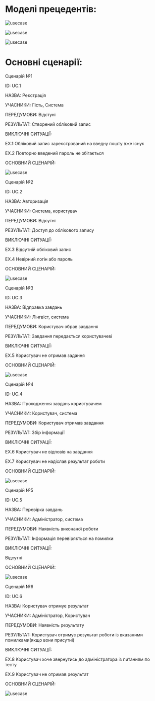 
# Моделі прецедентів:

![usecase](http://www.plantuml.com/plantuml/png/LL6nKi904EtlAswmfX1wXeuFSEXeCdXK66ToIMS1Hh1XXXbrA2pKJy1892CGVc7tZtnx7YHEYhntj--ztRskZOCeJcx6AXZ6jv5kq3ElUChtl6ZemEfUOcnyldkbaYTKkFkKCbhpewlgMnCffUIdcqdphkDrIYNM30DheFtW5toYd40tHyhIQQzwbxMgEHtumQNiJrM3KDCH1wNcAUK0cNJejIrzOSneP4mzwebdlAADvbGahbtAQS_fdwXV3tmNPvvHIHlwHjK13ImrwAVq2LhI5w87eNY8qzcbYgxStjnuXJJldK1psd9AErx0OYq6SAEjfWo5Hqa1sacq4nQObae1EFp19P1FR5V3AhTWMNP7DlYVjavFCGR5k9u9RddiI5jrJNYDn_y5)



![usecase](http://www.plantuml.com/plantuml/png/ZPA_IiDG5CRt-nINpkrWsrcwkRY9MvRG1Yde5PfarnPnAIWENHp4DmZvGqAJfgzmpXlvdPiQOX1nkk7BER_lk-VScH-ugo2ykrNkFBXVwG6zyuuEb53CEtxazK2xlhvScfjmwGTAXRutTtqFTP-yffXgVg0CzGT-qH0oQG4W7Ze6HoB_XvfoYb2RKeIwhILUNPzrM6-eJUa8bjJjAPAMn88pY3L4j5B1JuxfqJIEb2e9tGGM29B0c3Sdgt77wXMSY4hKvngK0curf0uU0XY5PMt4cP-HfFhz5fC_Rs67auDIyXQPecOsZlb7vcbtrX-KMHHsWbF8hKqXR8IlcyaxfdyhRAORtGgDnyMF5L3HCijsfNG4fn8JdFjJsrYfxmSnMepEPPTzOTmN9drXgY3ADsAqdq3FFBF0S_m2)



![usecase](http://www.plantuml.com/plantuml/png/VPAnJiCm48PtFuNLcGwqpAWy0s9ZYPeCI3H8JRgdYH1BfIA6YWNn2i4qYbKQFyD_hy2JS3vd259XyvtlliztoIpBesM-MjohQ9u_BFK8pzZZI3jqjACrbLIWfXAEYf6ECdqLB-vIfLPPCe-oXCjVqA6XDHfqtBBLtEqqFb2ZXVLHpHUM7lLjgldaO2J2mIDXHL71iEI9fKOarpVd0yCxv_Vo48kZuCJJmWZ2KSc93Hm-uIJzNRpIbWy7gjYAzgGCDSDihvlyCn3Z6sdarvtn4FuSr58YmtpvVR7VX9q5DXV_kOtUEnrutr27Ux4AlQMAqHiF3FxJapJUsnClb5BoZSRn-58MEOmclwBfCEBEMPB6_2Vy0000)




# Основні сценарії:

Сценарій №1

ID: UC.1

НАЗВА: Реєстрація

УЧАСНИКИ: Гість, Система

ПЕРЕДУМОВИ: Відстуні

РЕЗУЛЬТАТ: Створений обліковий запис

ВИКЛЮЧНІ СИТУАЦІЇ:

EХ.1 Обліковий запис зареєстрований на введну пошту вже існує

EХ.2 Повторно введений пароль не збігається



ОСНОВНИЙ СЦЕНАРІЙ:

![usecase](http://www.plantuml.com/plantuml/png/fLPDJnDH5DtFhtY96qqKswuC7uH4MRZNn2r82oJOcb8NcYveAuK5WKIRaXZvgFo1eL1Q-Z7z2_Vz8y-vdSumsD0nD36PUNFVEUUUT-wJfUt2IhxmvTEMivNE5Cn6UcKjdNSSu__cCxbimNpCRUNo2ub4mcnlVail95yjpgykldqpE_zoTT6yVvsCKouduafRckAEjicvj6pDbcpPxeXhgxPkZsBXNDWzr9Ta81tfIiT7-udzn3fuRl2jmsTfIL_SM9XdqBA3-cjRmHvFcW7k2LRRuDi9rUftL_bl3IHuM592RCO7knUByfp0sD6p1v3gsh9FsC1RKp5ROmfFBb5M1nMPkKH9CYHhBAuVj0eGXx1kOElg4ENwlXyhzLGai_mXQUJq0J7cOQi6uXgyDsaqT5GCTdbsdqguVYCjmrFa9rkB8oTbv8mKjgo63SGBy4FtXYh9ez6KqAB8IpHmXVKQ4mEfHtOtLkRbbF98wQDZRvLKv03cRUXaEhiMcQQY_FetASM0LCSmU0iUPfb0X8FRf4l5lerTbJ6KBhoBEEuVwLmKgoYDkqDHdCZ4c5mhX_skMli0nqhF7atccD9P5FrOKwBMsSCenrFsDAOkQVmF3PJsyA_hvsYWYM4PfO2gmaaV3miH8qVzR2xIcQq3VaZfg4S_h6w7Wi13z51I7Fj20fqAPRuSWwCP7JLfXgZr4DLaSuMqoM-kRnJCaqnc1RymVxm6VWFi1WPqQ6Va4wOmU6V8Y3JnE1jHSrpfQe8gq5L6zqQVwboZOHhelWdk2JHAyUZ8bJORqOxWmYwxU7mJgIbDJ8lMVuv9c6GQmKffXZcEFIF1_nGm5dWTtXyZAbi3BFCrG0uPDtMVnTUysPZVYUJt3aPSsFi86qvHW49cc2PelZNy7dhgXJeu2vv1KObgxJvduCuytIlKvigHiGWlhjpdqR8pIa8cXxFCE-_oNvUpwmxEvOzSo8L12sTIDT3Idp5IdP46iqSki1xmIQx4Sr3MiSS8tWkJIgII3i8nHbp2C_vG-Gi0)


Сценарій №2

ID: UC.2

НАЗВА: Авторизація

УЧАСНИКИ: Система, користувач

ПЕРЕДУМОВИ: Відсутні

РЕЗУЛЬТАТ: Доступ до облікового запису

ВИКЛЮЧНІ СИТУАЦІЇ:

EХ.3 Відсутній обліковий запис

EХ.4 Невірний логін або пароль 


ОСНОВНИЙ СЦЕНАРІЙ:

![usecase](http://www.plantuml.com/plantuml/png/hLN1JXDH5DtFLzpWLh4W2qE1a2WBzvgu1Mc115jJwaB3WccbRXemXBI92eZym3YqKg2T_iAvV-IvFDiEXSfexEgzD_UTS--vvxxERnGN2yMthzUzzKosAAkPnULCmVF4_MGccyyLvLL-FL-OJQLIih7sFZCxyNXkPcdksTFfcOTBS_BYoMIIS1mWm1b21EuQFY7K4YBTGeldWLQqfhk22tUalfQqRE7w4K4YWXEBL1yTj8ZISZJuV1FllgZlJj146y5u8lWZD0dKH8CmRKG8_qGX2EBbMJXFBBDpGNYDNsk9wBynzepmbrhblK1BDyaHZg3Nikupjog3Tl-HViz49VaEHUvepK5OkQvnzQjixaIIXPUFX4ve2hfCBJ0HhI8g4mateUcBPa-eIqGurHewIO2dn80JuNOHC2go22-Hrt5elh8kma5GlOhX6H0JF1-KdyajNvkYpTliiTadlHg__gw_cBPYs6IxXWkkziN8X6jBeuiBBGyrkTU9T1pD-8_ZNjySnKLV-oOQZ4i_m53RHjAWJBiZkUwgCSvI9qZNYQWxPB4D2PioXY-zJe-9kPidHuCUZQNZA7iCQ_JRpDmCwMm0RMtHSgo4188CfMbjtKP46lDuDMP4cnxyi9TCQoPDW8uvGhS799BB5pDIM5jPBSgzR7QHlu75R6A_4kmd8LkcK_oJJKT_RpuofDlwrN-BGZPXooamv7j-y2ttkDbtqkBzZoId_Yv96bPzfwGpiVhEIIQe6Nd4e-yalSDWDrWFjMI1rdYJfS5xxavNR4DoX3pRr_fG7cYbOrEPV_ERtccKpRFAWlUyy6uXj-BX0DznWXDXMaUe207QuuBAE8wrveeXTjLME4NaCQobTOJoG2PJanCUPUiXpdFDVzzV)


Сценарій №3

ID: UC.3

НАЗВА: Відправка завдань

УЧАСНИКИ: Лінгвіст, система

ПЕРЕДУМОВИ: Користувач обрав завдання

РЕЗУЛЬТАТ: Завдання передається користувачеві

ВИКЛЮЧНІ СИТУАЦІЇ:

EХ.5 Користувач не отримав задання

ОСНОВНИЙ СЦЕНАРІЙ:

![usecase](http://www.plantuml.com/plantuml/png/ZLH1JnDX4BtlhvZ4gzQ28J5G6XBjmRicNejiWQHspR8UD3sq9IcN1XCaRQ82OkDzBLHAwPQ_yBv_v9jkk-o6IdTFmpSpxysyDtHZpokwtiVtPQjibppPiOjRjcjPClro9QVYoJkdxBZhsMnMzdO_s-jBp_EvpVohbwkvfvjvUVFYMPfodC375NhmmpOScJOkSMjgyFawX2zCC-IZZy2qKe5spG5yKqU00I46K-ZlX0vmWPvfcxffF1PM33H27oFugP3Fq3Srrb-QVVQCqOlGls7Cp0IFEIva3eG5Vy9D4bjmZo-fs7wIwOfeDwPb6aHiJBawIIp1xMmi5XsR1ilh-ZoyFnEBk7ygzYDLZzo7x0fCEvIBG8HfKiBEP9Y5I5B0xypAV_G9q1U-DpI3KIHKJAPKavwgr-h6nF5h8KcJYmOagT7qwxj9xSfMufghy-QgHgIJVuFehoXO5Poe7Tg6eMgUs48JzmnVIy9KSHu_lkfSag-wX5fhzitXpDO7a5Vdd4QWSgfrk85FbCN7iRP8cJZVwMnjZdZym6XISJnRtDtj7KyUbKf5VdVMwat_m1X_EUD0cHAfmjlCIlIW1YfKJAzO6DdcV0YfhP2nvB35jLwxdmgLROlc_K8NNJtACpJ5j37A29ePd3ESwCAbMnhX0cEBPGFJGK-Uo79sUSdY33F43SRycVm7)

Сценарій №4 

ID: UC.4

НАЗВА: Проходження завдань користувачем

УЧАСНИКИ: Користувач, система

ПЕРЕДУМОВИ: Користувач отримав завдання

РЕЗУЛЬТАТ: Збір інформації

ВИКЛЮЧНІ СИТУАЦІЇ:

EX.6 Користувач не відповів на завдання

EX.7 Користувач не надіслав результат роботи



ОСНОВНИЙ СЦЕНАРІЙ:

![usecase](http://www.plantuml.com/plantuml/png/hPNFRX9H5CRtynGtSQkLDiQQbf8cseLxJTnIExHDa373kD2meA3K1R59Oo0n5goym7G4E_nXU8Nllf7V6IWmKEcOoEhEwJc_x_mvztOtxwHjvzsRh94rCuuwCjC7fcqOQl9BPgoServRMSlUIIGIAd_ymTnPVv9AxgUUFzjAFjnFgPTF7yLnnmLSNCE3Emv3KnSHw4y8qCPlT334K9yfkhZmQ7BvMLNe8Q2VhqzqIPSbMf_ITn1BiKLVLv-Gx9FZJtI_BHFlAtg55c73ZKLleaDE1srI1WZWhL9GD9N4A7XuaJAbxbYAFwXsJM9VLtM9rD94huuhNTD5fMj4VHHnKT4L6kknmEVI86A_w5CIQc4t9FSRIAXp9qdjlLfx_9VgX-WeU4omZH62yEI9rVttJeZCvYePKZcK6ele2rhfucBVn1JWIcO2tuYrxMZ88adguJfr5OKhihNa5LbDTzOZCtSGkKU5st8jJ4N32pZzcXws52uaLmb3ZwUl2gCmxwuObUog0BUZeGLSpczouLRmUJW8eKdh-_gCyCKvRA_EFGfii9c-u0YQSdrfE57bnSctTNLxPPqzwJJTUn8x2YDAyEI-pRyLCuRAMOwfxEF38qVTosJI_CrcAZVaEmB6zU5B0P4_oSvE3J8vGSNi5VFHd-57nn5_2esR5q6NoRnZIydz7xLkBjSwbzjocdd7UZkMDiQI6Oinjl72Vh-NEpGukfzeeINNiOcAl423DONA6Yvv3DzkTg4g9_n2OD3DrtLuwe7QI6oi6vB4XBZBC_yD_G40)


Сценарій №5

ID: UC.5

НАЗВА: Перевірка завдань

УЧАСНИКИ: Адміністратор, система

ПЕРЕДУМОВИ: Наявність виконаної роботи

РЕЗУЛЬТАТ: Інформація перевіряється на помилки

ВИКЛЮЧНІ СИТУАЦІЇ:

Відсутні

ОСНОВНИЙ СЦЕНАРІЙ:

![usecase](http://www.plantuml.com/plantuml/png/ZLJDQXDX5DtFKzob2wrfGP3OXeAwSAyFqDgaBSICfED2oQB9IA8GZ9IIWA2rvWN6CQ7J_4nVuTmtybnd62ObbPb5-oNVlVVyt3FPFV7scjwxDtMdNgrvSbJTEwWs7SUHzDckkGrFNhjrjxbJAfNavFX3TMVpSMLxl_BYMNdxuNv5NZrzLAGStn7W2Y62f0qNcEeffWXroFyp1CBhW0KJ_brglz3GiVOGQ1jBH1mHfQE_SiP2XrXoT5ix71ze1x6UtXVMHlOTWHS8Yc1aH2VgioT6cE5GaWuGPZXziKlCMBGq4OGS2NjZ_4PCpAWGtazYNH5hhdtsa7cArYNEHrDXpBLBp87W9k-Y3lJSQ6ZRhaZ1xcEMHvXZLX3-p1GG_8lsJ5ZYM4Vz57DK5WF3X22-Tgp4w1KQ_SCs1NFGzdNDqTh5r8YI-n3NvMnIjN6GXL7ujExUQIk3_fVbx5DsA0k1hI7Y05_FqvoPSVh9uDNFBKdz9_dECvEA6zvRozmSNicG3ZEZL-AS7vCgkCmdhxMMvyNjRQuG4mCBCRCNoOIiM_4z7H3yCsAhZCrd5fXspTQLrsSHjbN2seC4xrRw1C5TrbDamVMiYeoJ11dlr5BCh3OnYE0XktimRQP_BQd_lsXvytdCHSHzczmvpUF38qzghkinP2-Rxvyt3XtQyGjZZ0NVIBDBmx7O47GtSAd3X2CPzks4FuWTbaKwGYWFPAkqjUbORDE9kpppT_Kl)


Сценарій №6

ID: UC.6

НАЗВА: Користувач отримує результат

УЧАСНИКИ: Адміністратор, Користувач

ПЕРЕДУМОВИ: Наявність результату

РЕЗУЛЬТАТ: Користувач отримує результат роботи із вказаними помилками(якщо вони присутні)

ВИКЛЮЧНІ СИТУАЦІЇ:

EX.8 Користувач хоче звернутись до адміністратора із питанням по тесту

EX.9 Користувач не отримав результат

ОСНОВНИЙ СЦЕНАРІЙ:


![usecase](http://www.plantuml.com/plantuml/png/jLLDRjDW4Dtx52En0Gb2sWNgJnfLWYxOWyGsfKvRASJ8DGjG5saY4f0YMbMeaH1jWLp0X9YuIUnUuSsDcFaSkGPSAUB7g_5uPjvxyvEixtaLrtlnh6RLxAf7EtPbotOjYsPFgUhKFNhgr1nthLWiqjxkAtjjOQbSsYm_VB1IkhjPfiVtxyqJZbFu6640Fqd31yJSGCW7tEIM-hb3ucgg4rDkyNiICy18lawuoqs9QCw5rEUEn1uWGeWnmXdU4OPIzWGHdnZCXjPJ3hTpkSo5T8x0S1nArXGn1YcQgEL335AqReuORiq5ykdNlBzfeBfYVDKuX2Jj696aZiriV4IQANvS8bO34_D9h9kYPinl4MjuZCW49V22r5ITj-PISso6Ck5ttD4aaZc5He3FRUbLBn6tyQImbA-GNoEMr81qcKpx8qD0exg4eJBqhnir_9daImKrWYCHDZM2IJn1WlLlbIpdAn7m83Cm-1ZywSQVcMsN_JCJl231QIEG5vyR8lZ2K36LxFhMJqU-V_rTxAVGvZSYVLiX74lyqCnVI0lNmznTMqrJ4gYyBbo1PEkVvMnnVcMgEvvDxkxsZaStgjMAF5STqolvY1ZVCK6eUDbFPiTIX_J5bBAoD8wqWu8gA_EVYIp_HYJBemS_sNL-epmoDyojLIip9kTvGiXAU5GTAUHQZzoN6_Lj2wVuWZxwketdQ9F8cXO8xG8-YpdMsUWDgOLlY2q92xc70TsXnUBYWgNCPXNNnPR_Z1y0)

